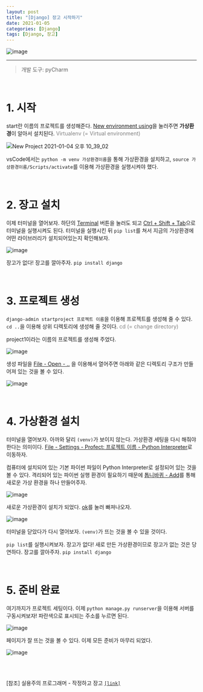 ```yaml
---
layout: post
title: "[Django] 장고 시작하기"
date: 2021-01-05
categories: [Django]
tags: [Django, 장고]
---
```


![image](https://user-images.githubusercontent.com/63948884/103547969-6d6a6300-4ee8-11eb-8a64-7882361a1867.png)



----



> 개발 도구: pyCharm

<br>

# 1. 시작



start란 이름의 프로젝트를 생성해준다. <u>New environment using</u>을 눌러주면 <b>가상환경</b>이 알아서 설치된다. <font color="gray">Virtualenv (= Virtual environment)</font>

![New Project 2021-01-04 오후 10_39_02](https://user-images.githubusercontent.com/63948884/103540920-e0221100-4edd-11eb-9808-8136524f1635.png)

vsCode에서는  `python -m venv 가상환경이름`을 통해 가상환경을 설치하고, `source 가상환경이름/Scripts/activate`를 이용해 가상환경을 실행시켜야 했다. 

<br>

# 2. 장고 설치



이제 터미널을 열어보자. 하단의 <u>Terminal</u> 버튼을 눌러도 되고 <u>Ctrl + Shift + Tab</u>으로 터미널을 실행시켜도 된다. 터미널을 실행시킨 뒤 `pip list`를 쳐서 지금의 가상환경에 어떤 라이브러리가 설치되어있는지 확인해보자.

![image](https://user-images.githubusercontent.com/63948884/103543341-b2d76200-4ee1-11eb-9be6-3afbd4c21020.png)

장고가 없다! 장고를 깔아주자. `pip install django`

<br>

# 3. 프로젝트 생성



`django-admin startproject 프로젝트 이름`을 이용해 프로젝트를 생성해 줄 수 있다. `cd ..`을 이용해 상위 디렉토리에 생성해 줄 것이다.  <font color="gray">cd (= change directory)</font> 

project1이라는 이름의 프로젝트를 생성해 주었다.

![image](https://user-images.githubusercontent.com/63948884/103544378-5c6b2300-4ee3-11eb-9808-2d0d399dc7b4.png)



생성 파일을 <u>File - Open - ..</u> 을 이용해서 열어주면 아래와 같은 디렉토리 구조가 만들어져 있는 것을 볼 수 있다. 

![image](https://user-images.githubusercontent.com/63948884/103544907-1febf700-4ee4-11eb-8639-c2e070b1fe81.png)

<br>

# 4. 가상환경 설치



터미널을 열어보자. 아까와 달리 `(venv)`가 보이지 않는다. 가상환경 세팅을 다시 해줘야 한다는 의미이다. <u>File - Settings - Profect: 프로젝트 이름 - Python Interpreter</u>로 이동하자. 

컴퓨터에 설치되어 있는 기본 파이썬 파일이 Python Interpreter로 설정되어 있는 것을 볼 수 있다. 격리되어 있는 파이썬 실행 환경이 필요하기 때문에 <u>톱니바퀴 - Add</u>를 통해 새로운 가상 환경을 하나 만들어주자.

![image](https://user-images.githubusercontent.com/63948884/103545985-ad7c1680-4ee5-11eb-9ee7-f81ad511f0aa.png)

새로운 가상환경이 설치가 되었다. <u>ok</u>를 눌러 빠져나오자.

![image](https://user-images.githubusercontent.com/63948884/103546711-c802bf80-4ee6-11eb-9b77-296f1ae9c17f.png)

터미널을 닫았다가 다시 열어보자. `(venv)`가 뜨는 것을 볼 수 있을 것이다. 

`pip list`를 실행시켜보자. 장고가 없다! 새로 만든 가상환경이므로 장고가 없는 것은 당연하다. 장고를 깔아주자. `pip install django`

<br>

# 5. 준비 완료



여기까지가 프로젝트 세팅이다. 이제 `python manage.py runserver`을 이용해 서버를 구동시켜보자! 파란색으로 표시되는 주소를 누르면 된다.

![image](https://user-images.githubusercontent.com/63948884/103547835-41e77880-4ee8-11eb-9593-6fb55b294ae8.png)



페이지가 잘 뜨는 것을 볼 수 있다. 이제 모든 준비가 마무리 되었다. 

![image](https://user-images.githubusercontent.com/63948884/103547969-6d6a6300-4ee8-11eb-8a64-7882361a1867.png)

<br>

<br>

[참조] 실용주의 프로그래머 - 작정하고 장고 [`[link]`](https://www.youtube.com/channel/UCmm6VRoi59BUHDPoa3k4VPw)
